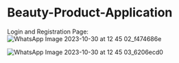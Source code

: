 # Beauty-Product-Application
Login and Registration Page:
![WhatsApp Image 2023-10-30 at 12 45 02_f474686e](https://github.com/rutujadpawar/Beauty-Product-Application/assets/122771999/01b20d1f-3a49-41dc-96bd-71de5b6cadf8)

![WhatsApp Image 2023-10-30 at 12 45 03_6206ecd0](https://github.com/rutujadpawar/Beauty-Product-Application/assets/122771999/633df80e-66b9-475b-a81f-104e3bef06c1)
